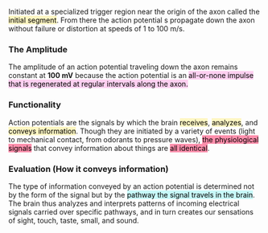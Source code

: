 Initiated at a specialized trigger region near the origin of the axon called the <mark style="background: #FFF3A3A6;">initial segment</mark>. From there the action potential s propagate down the axon without failure or distortion at speeds of 1 to 100 m/s.

### The Amplitude
The amplitude of an action potential traveling down the axon remains constant at **100 mV** because the action potential is an <mark style="background: #FFB8EBA6;">all-or-none impulse that is regenerated at regular intervals along the axon.</mark>

### Functionality
Action potentials are the signals by which the brain <mark style="background: #FFF3A3A6;">receives</mark>, <mark style="background: #FFF3A3A6;">analyzes</mark>, and <mark style="background: #FFF3A3A6;">conveys information</mark>. Though they are initiated by a variety of events (light to mechanical contact, from odorants to pressure waves), <mark style="background: #FF5582A6;">the physiological signals</mark> that convey information about things are <mark style="background: #FF5582A6;">all identical</mark>.

### Evaluation (How it conveys information)
The type of information conveyed by an action potential is determined not by the form of the signal but by the <mark style="background: #ABF7F7A6;">pathway the signal travels in the brain</mark>. The brain thus analyzes and interprets patterns of incoming electrical signals carried over specific pathways, and in turn creates our sensations of sight, touch, taste, small, and sound.